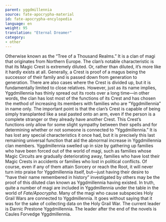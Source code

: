 ```yaml
---
parent: yggdmillennia
source: fate-apocrypha-material
id: fate-apocrypha-encylopedia
language: en
weight: 95
translation: "Eternal Dreamer"
category:
- other
---
```


Otherwise known as the “Tree of a Thousand Realms.” It is a clan of magi that originates from Northern Europe. The clan’s notable characteristic is that its Magic Crest is extremely diluted. Or, rather than diluted, it’s more like it hardly exists at all. Generally, a Crest is proof of a magus being the successor of their family and is passed down from generation to generation. There are also cases where the Crest is divided up, but it is fundamentally limited to close relatives.
However, just as its name implies, Yggdmillennia has thinly spread out its roots over a long time—in other words, the clan has lost most of the functions of its Crest and has chosen the method of increasing its members with families who are “Yggdmillennia” in name only. The important point is that the clan’s Crest is capable of being simply transplanted like a seal pasted onto an arm, even if the person is a complete stranger or they already have another Crest.
This Crest’s functions only allow for some slight sympathy between their spells and for determining whether or not someone is connected to “Yggdmillennia.” It is has lost any special characteristics it once had, but it is precisely this last remaining universal function that aid the abnormal increase in Yggdmillennia clan members.
Yggdmillennia swelled up in size by gathering up families who have been forced out of the world of magi, such as families whose Magic Circuits are gradually deteriorating away, families who have lost their Magic Crests in accidents or families who lost in political conflicts.
Of course, even if any of them attain Sorcery or reach the Root, it will never turn into praise for Yggdmillennia itself, but—just having their desire to “have their name remembered in history” investigated by others may be the proof of this diluted clan known as Yggdmillennia having existed.
In truth, quite a number of magi are included in Yggdmillennia under the table in the world of *Fate/Apocrypha*. Many of the magi who cause subspecies Holy Grail Wars are connected to Yggdmillennia. It goes without saying that it was for the sake of collecting data on the Holy Grail War.
The current leader is Darnic Prestone Yggdmillennia. The leader after the end of the novels is Caules Forvedge Yggdmillennia.
